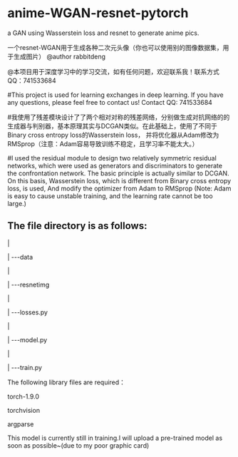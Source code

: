 # anime-WGAN-resnet-pytorch

a GAN using Wasserstein loss and resnet to generate anime pics.

一个resnet-WGAN用于生成各种二次元头像（你也可以使用别的图像数据集，用于生成图片）
@author rabbitdeng

@本项目用于深度学习中的学习交流，如有任何问题，欢迎联系我！联系方式QQ：741533684

#This project is used for learning exchanges in deep learning. If you have any questions, please feel free to contact us! Contact QQ: 741533684

#我使用了残差模块设计了了两个相对对称的残差网络，分别做生成对抗网络的的生成器与判别器，基本原理其实与DCGAN类似。在此基础上，使用了不同于Binary cross entropy loss的Wasserstein loss，
并将优化器从Adam修改为RMSprop（注意：Adam容易导致训练不稳定，且学习率不能太大。）


#I used the residual module to design two relatively symmetric residual networks, which were used as generators and discriminators to generate the confrontation network. The basic principle is actually similar to DCGAN. On this basis, Wasserstein loss, which is different from Binary cross entropy loss, is used,
And modify the optimizer from Adam to RMSprop (Note: Adam is easy to cause unstable training, and the learning rate cannot be too large.)



The file directory is as follows:
--------------------------------

|

|
---data

|

|
---resnetimg

|

|
---losses.py

|

|
---model.py

|

|
---train.py






The following library files are required：

  torch-1.9.0
  
  torchvision
  
  argparse
  
  
  This model is currently still in training.I will upload a pre-trained model as soon as possible~(due to my poor graphic card)
